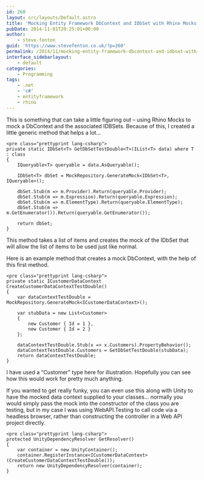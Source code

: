 ```yaml
---
id: 260
layout: src/layouts/Default.astro
title: 'Mocking Entity Framework DbContext and IDbSet with Rhino Mocks'
pubDate: 2014-11-01T20:25:01+00:00
author:
    - steve-fenton
guid: 'https://www.stevefenton.co.uk/?p=260'
permalink: /2014/11/mocking-entity-framework-dbcontext-and-idbset-with-rhino-mocks/
interface_sidebarlayout:
    - default
categories:
    - Programming
tags:
    - .net
    - 'c#'
    - entityframework
    - rhino
---
```


This is something that can take a little figuring out – using Rhino Mocks to mock a DbContext and the associated IDBSets. Because of this, I created a little generic method that helps a lot…

```
<pre class="prettyprint lang-csharp">
private static IDbSet<T> GetDbSetTestDouble<T>(IList<T> data) where T : class
{
    IQueryable<T> queryable = data.AsQueryable();
   
    IDbSet<T> dbSet = MockRepository.GenerateMock<IDbSet<T>, IQueryable>();

    dbSet.Stub(m => m.Provider).Return(queryable.Provider);
    dbSet.Stub(m => m.Expression).Return(queryable.Expression);
    dbSet.Stub(m => m.ElementType).Return(queryable.ElementType);
    dbSet.Stub(m => m.GetEnumerator()).Return(queryable.GetEnumerator());

    return dbSet;
}
```

This method takes a list of items and creates the mock of the IDbSet that will allow the list of items to be used just like normal.

Here is an example method that creates a mock DbContext, with the help of this first method.

```
<pre class="prettyprint lang-csharp">
private static ICustomerDataContext CreateCustomerDataContextTestDouble()
{
    var dataContextTestDouble = MockRepository.GenerateMock<ICustomerDataContext>();

    var stubData = new List<Customer>
    {
        new Customer { Id = 1 },
        new Customer { Id = 2 }
    };

    dataContextTestDouble.Stub(x => x.Customers).PropertyBehavior();
    dataContextTestDouble.Customers = GetDbSetTestDouble(stubData);
    return dataContextTestDouble;
}
```

I have used a “Customer” type here for illustration. Hopefully you can see how this would work for pretty much anything.

If you wanted to get really funky, you can even use this along with Unity to have the mocked data context supplied to your classes… normally you would simply pass the mock into the constructor of the class you are testing, but in my case I was using WebAPI.Testing to call code via a headless browser, rather than constructing the controller in a Web API project directly.

```
<pre class="prettyprint lang-csharp">
protected UnityDependencyResolver GetResolver()
{
    var container = new UnityContainer();
    container.RegisterInstance<ICustomerDataContext>(CreateCustomerDataContextTestDouble());
    return new UnityDependencyResolver(container);
}
```